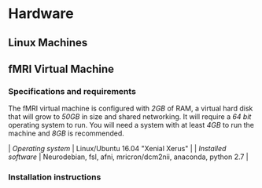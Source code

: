 # Hardware

## Linux Machines

## fMRI Virtual Machine

### Specifications and requirements
The fMRI virtual machine is configured with *2GB* of RAM, a virtual hard disk that will grow to *50GB* in size and shared networking.
It will require a *64 bit* operating system to run. You will need a system with at least *4GB* to run the machine and *8GB* is recommended.

| *Operating system* | Linux/Ubuntu 16.04 "Xenial Xerus" |
| *Installed software* | Neurodebian, fsl, afni, mricron/dcm2nii, anaconda, python 2.7 | 

### Installation instructions



